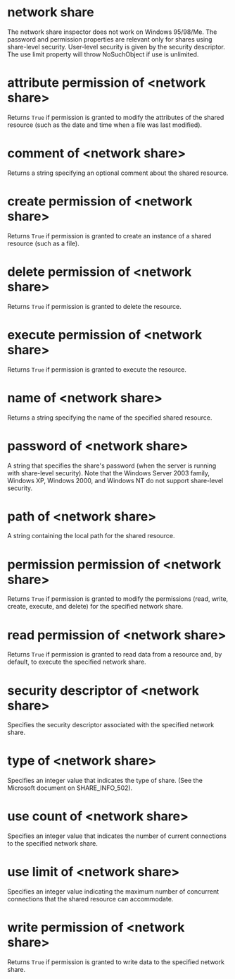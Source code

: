 # network share

The network share inspector does not work on Windows 95/98/Me. The password and permission properties are relevant only for shares using share-level security. User-level security is given by the security descriptor. The use limit property will throw NoSuchObject if use is unlimited.

# attribute permission of &lt;network share&gt;

Returns `True` if permission is granted to modify the attributes of the shared resource (such as the date and time when a file was last modified).

# comment of &lt;network share&gt;

Returns a string specifying an optional comment about the shared resource.

# create permission of &lt;network share&gt;

Returns `True` if permission is granted to create an instance of a shared resource (such as a file).

# delete permission of &lt;network share&gt;

Returns `True` if permission is granted to delete the resource.

# execute permission of &lt;network share&gt;

Returns `True` if permission is granted to execute the resource.

# name of &lt;network share&gt;

Returns a string specifying the name of the specified shared resource.

# password of &lt;network share&gt;

A string that specifies the share&#39;s password (when the server is running with share-level security). Note that the Windows Server 2003 family, Windows XP, Windows 2000, and Windows NT do not support share-level security.

# path of &lt;network share&gt;

A string containing the local path for the shared resource.

# permission permission of &lt;network share&gt;

Returns `True` if permission is granted to modify the permissions (read, write, create, execute, and delete) for the specified network share.

# read permission of &lt;network share&gt;

Returns `True` if permission is granted to read data from a resource and, by default, to execute the specified network share.

# security descriptor of &lt;network share&gt;

Specifies the security descriptor associated with the specified network share.

# type of &lt;network share&gt;

Specifies an integer value that indicates the type of share. (See the Microsoft document on SHARE_INFO_502).

# use count of &lt;network share&gt;

Specifies an integer value that indicates the number of current connections to the specified network share.

# use limit of &lt;network share&gt;

Specifies an integer value indicating the maximum number of concurrent connections that the shared resource can accommodate.

# write permission of &lt;network share&gt;

Returns `True` if permission is granted to write data to the specified network share.
